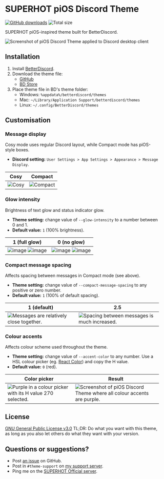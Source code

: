 # SUPERHOT piOS Discord Theme
[![GitHub downloads](https://img.shields.io/github/downloads/saltssaumure/pios-discord-theme/total?color=purple&label=GitHub%20downloads&style=flat-square)](https://github.com/Saltssaumure/pios-discord-theme/releases/latest "Latest release")
![Total size](https://img.shields.io/github/repo-size/saltssaumure/pios-discord-theme?style=flat-square "Total size")

SUPERHOT piOS-inspired theme built for BetterDiscord.

![Screenshot of piOS Discord Theme applied to Discord desktop client](https://user-images.githubusercontent.com/29710355/123527529-72121600-d6d8-11eb-9580-da3987ee8398.png)

## Installation
1. Install [BetterDiscord](https://betterdiscord.app/).
2. Download the theme file:
    - [GitHub](https://github.com/Saltssaumure/pios-discord-theme/releases/latest)
    - [BD Store](https://betterdiscord.app/theme/piOS%20Forever)
3. Place theme file in BD's theme folder:
    - Windows: `%appdata%/betterdiscord/themes`
    - Mac: `~/Library/Application Support/betterdiscord/themes`
    - Linux: `~/.config/BetterDiscord/themes`

## Customisation

### Message display
Cosy mode uses regular Discord layout, while Compact mode has piOS-style boxes.

- **Discord setting:** `User Settings > App Settings > Appearance > Message Display`.

|Cosy|Compact|
|-|-|
|![Cosy](https://user-images.githubusercontent.com/29710355/154400330-eb4434ac-1716-4c3f-bca1-8b6ba509e9c3.png)|![Compact](https://user-images.githubusercontent.com/29710355/154400528-66fea4d8-53c1-4178-91f5-88729bde0e81.png)|

### Glow intensity
Brightness of text glow and status indicator glow. 

- **Theme setting:** change value of `--glow-intensity` to a number between 0 and 1.
- **Default value:** `1` (100% brightness).

| 1 (full glow) | 0 (no glow) |
|-|-|
| ![image](https://user-images.githubusercontent.com/29710355/165006236-eeddba57-b7d6-4bd6-81af-1f649c5000dc.png) ![image](https://user-images.githubusercontent.com/29710355/165006394-3f6b4379-a35f-4506-a855-6a86d9e1f142.png) | ![image](https://user-images.githubusercontent.com/29710355/165006329-896ad462-f94d-447a-acd6-75cb0573cae4.png) ![image](https://user-images.githubusercontent.com/29710355/165006379-8c60fedd-7f42-4f70-a134-33da1a5211e4.png)

### Compact message spacing
Affects spacing between messages in Compact mode (see above).

- **Theme setting:** change value of `--compact-message-spacing` to any positive or zero number.
- **Default value:** `1` (100% of default spacing).

|1 (default)|2.5|
|-|-|
|![Messages are relatively close together.](https://user-images.githubusercontent.com/29710355/162553148-11c5bf02-7b9d-4d46-a8b6-bba509759452.png)|![Spacing between messages is much increased.](https://user-images.githubusercontent.com/29710355/162553169-ef3c2230-5527-4736-9c7f-a4ef1d1f51f1.png)

### Colour accents
Affects colour scheme used throughout the theme.

- **Theme setting:** change value of `--accent-color` to any number. Use a HSL colour picker (eg. [React Color](https://casesandberg.github.io/react-color/)) and copy the H value.
- **Default value:** `0` (red).

|Color picker|Result|
|-|-|
|![Purple in a colour picker with its H value 270 selected.](https://user-images.githubusercontent.com/29710355/162552090-57011aeb-8b97-45e6-a96c-d13287761cf8.png)|![Screenshot of piOS Discord Theme where all colour accents are purple.](https://user-images.githubusercontent.com/29710355/162551985-ed568020-7f12-4300-ad31-0c5a66be4645.png)|

## License
[GNU General Public License v3.0](https://github.com/Saltssaumure/pios-discord-theme/blob/master/LICENSE.md)
TL;DR: Do what you want with this theme, as long as you also let others do what they want with your version.

## Questions or suggestions?
- Post [an issue](https://github.com/Saltssaumure/pios-discord-theme/issues) on GitHub.
- Post in `#theme-support` on [my support server](https://discord.gg/uy8nKQVatp).
- Ping me on the [SUPERHOT Official server](https://discord.gg/9eAwJF8).